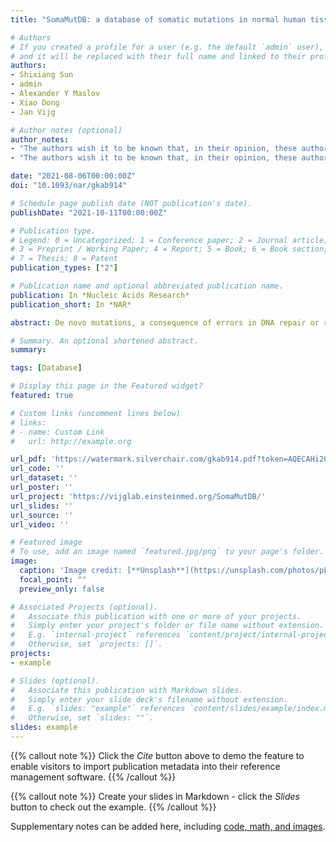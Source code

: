 ```yaml
---
title: "SomaMutDB: a database of somatic mutations in normal human tissues"

# Authors
# If you created a profile for a user (e.g. the default `admin` user), write the username (folder name) here 
# and it will be replaced with their full name and linked to their profile.
authors:
- Shixiang Sun
- admin
- Alexander Y Maslov
- Xiao Dong
- Jan Vijg

# Author notes (optional)
author_notes:
- "The authors wish it to be known that, in their opinion, these authors should be regarded as joint First Authors."
- "The authors wish it to be known that, in their opinion, these authors should be regarded as joint First Authors."

date: "2021-08-06T00:00:00Z"
doi: "10.1093/nar/gkab914"

# Schedule page publish date (NOT publication's date).
publishDate: "2021-10-11T00:00:00Z"

# Publication type.
# Legend: 0 = Uncategorized; 1 = Conference paper; 2 = Journal article;
# 3 = Preprint / Working Paper; 4 = Report; 5 = Book; 6 = Book section;
# 7 = Thesis; 8 = Patent
publication_types: ["2"]

# Publication name and optional abbreviated publication name.
publication: In *Nucleic Acids Research*
publication_short: In *NAR*

abstract: De novo mutations, a consequence of errors in DNA repair or replication, have been reported to accumulate with age in normal tissues of humans and model organisms. This accumulation during development and aging has been implicated as a causal factor in aging and age-related pathology, including but not limited to cancer. Due to their generally very low abundance mutations have been difficult to detect in normal tissues. Only with recent advances in DNA sequencing of single-cells, clonal lineages or ultra-high-depth sequencing of small tissue biopsies, somatic mutation frequencies and spectra have been unveiled in several tissue types. The rapid accumulation of such data prompted us to develop a platform called SomaMutDB (https://vijglab.einsteinmed.org/SomaMutDB) to catalog the 2.42 million single nucleotide variations (SNVs) and 0.12 million small insertions and deletions (INDELs) thus far identified using these advanced methods in nineteen human tissues or cell types as a function of age or environmental stress conditions. SomaMutDB employs a user-friendly interface to display and query somatic mutations with their functional annotations. Moreover, the database provides six powerful tools for analyzing mutational signatures associated with the data. We believe such an integrated resource will prove valuable for understanding somatic mutations and their possible role in human aging and age-related diseases.

# Summary. An optional shortened abstract.
summary: 

tags: [Database]

# Display this page in the Featured widget?
featured: true

# Custom links (uncomment lines below)
# links:
# - name: Custom Link
#   url: http://example.org

url_pdf: 'https://watermark.silverchair.com/gkab914.pdf?token=AQECAHi208BE49Ooan9kkhW_Ercy7Dm3ZL_9Cf3qfKAc485ysgAAAsQwggLABgkqhkiG9w0BBwagggKxMIICrQIBADCCAqYGCSqGSIb3DQEHATAeBglghkgBZQMEAS4wEQQMdby1MGdcT1YHynPcAgEQgIICd0NNhS-rpscOpYfZP60xjeIPk7pqT-cEPrC6SQizQWNMcIxRPGd73UjfQ3L_-qQgrJiosmVXPVsHQVkBIPGyziJqs_bsR-AbSwvGzQt0nJp2UURNXAT6IcJLiMS_I1dWPJIvdbFv_1GWLwPkKCvzoK85a4SNpNOPSI5jdHH11ys-a9F1H5Ln59ndVs89oF8JnhZmGQwl3Z3FYOJICI1pCZ0NAu_a6Xdqef7A6LLcCC20pPy4aA_kiJBea_jGxPnanXWUqpOHiflXEXe0ZfQ3rWY6lHM_R02RuRHtgj1TOBvgBXM58IvbVYPyWFEuS2-ykMiGJS5kn98oJI_Wx7rQqpzRu4G0bZcnZawVpiyfUfe6aapE7Hkj5iUZDqzuQWKBrgPIGAKzO89tjXCMBXE3Hgj3z7_dTtJhqhvgeTcVKJzy0D3OK9LaYk0Z8kC9r_7nN2lafNWqDmDw0pqqV_1bDJ21zZrBOMj5oOQ-giTWZAS9T4YdCLy0P0m1D_FO5JurrNiOuaFCHPqDruFwh65L7Cpj0ruCwiuuwXtDAe75e6bn2PHhyn1xPp3h3OhyNLQbZxm0KxPvvMOhDtePDK4l0zxxxrOIRTSZ8k0i1hWrZh3hQE4fTMtE-kJvnkzDPqe2NruC13AOHJYc_giEoHZmwbtAfbedDbBCS_nLGpBCC2JjMQIhOQFqXf02nyyTiNSWAmAnh7zQPOjeNpXDQtyBoLyi3xkonDjaZmZbQa3-Nu5MpVzgngJF4ogoj2KayGQoHeQPSFTRZlnzI3bTNHqoEbRFJsIwumeWCw3Q0nIf4i5pHfdJI6IHPUn4b9UkN9-v5mFDI4wqFQI'
url_code: ''
url_dataset: ''
url_poster: ''
url_project: 'https://vijglab.einsteinmed.org/SomaMutDB/'
url_slides: ''
url_source: ''
url_video: ''

# Featured image
# To use, add an image named `featured.jpg/png` to your page's folder. 
image:
  caption: 'Image credit: [**Unsplash**](https://unsplash.com/photos/pLCdAaMFLTE)'
  focal_point: ""
  preview_only: false

# Associated Projects (optional).
#   Associate this publication with one or more of your projects.
#   Simply enter your project's folder or file name without extension.
#   E.g. `internal-project` references `content/project/internal-project/index.md`.
#   Otherwise, set `projects: []`.
projects:
- example

# Slides (optional).
#   Associate this publication with Markdown slides.
#   Simply enter your slide deck's filename without extension.
#   E.g. `slides: "example"` references `content/slides/example/index.md`.
#   Otherwise, set `slides: ""`.
slides: example
---
```


{{% callout note %}}
Click the *Cite* button above to demo the feature to enable visitors to import publication metadata into their reference management software.
{{% /callout %}}

{{% callout note %}}
Create your slides in Markdown - click the *Slides* button to check out the example.
{{% /callout %}}

Supplementary notes can be added here, including [code, math, and images](https://wowchemy.com/docs/writing-markdown-latex/).
